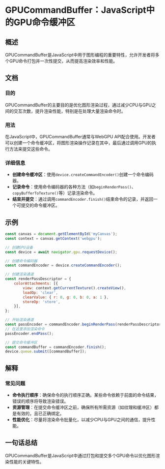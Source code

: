 <!--
Meta Description: # GPUCommandBuffer：JavaScript中的GPU命令缓冲区 ## 概述 GPUCommandBuffer是JavaScript中用于图形编程的重要特性，允许开发者将多个GPU命令打包并一次性提交，从而提高渲染效率和性能。 ## 文档 ### 目的 GPUCommandBuffer...
Meta Keywords: const, device, commandencoder, createcommandencoder, beginrenderpass
-->

# GPUCommandBuffer：JavaScript中的GPU命令缓冲区

## 概述
GPUCommandBuffer是JavaScript中用于图形编程的重要特性，允许开发者将多个GPU命令打包并一次性提交，从而提高渲染效率和性能。

## 文档
### 目的
GPUCommandBuffer的主要目的是优化图形渲染过程，通过减少CPU与GPU之间的交互次数，提升渲染性能，特别是在处理大量渲染命令时。

### 用法
在JavaScript中，GPUCommandBuffer通常与WebGPU API配合使用。开发者可以创建一个命令缓冲区，将图形渲染操作记录在其中，最后通过调用GPU的执行方法来提交这些命令。

### 详细信息
- **创建命令缓冲区**：使用`device.createCommandEncoder()`创建一个命令编码器。
- **记录命令**：使用命令编码器的各种方法（如`beginRenderPass()`、`copyBufferToTexture()`等）记录渲染命令。
- **结束并提交**：通过调用`commandEncoder.finish()`结束命令的记录，并返回一个可提交的命令缓冲区。

## 示例
```javascript
const canvas = document.getElementById('myCanvas');
const context = canvas.getContext('webgpu');

// 创建GPU设备
const device = await navigator.gpu.requestDevice();

// 创建命令编码器
const commandEncoder = device.createCommandEncoder();

// 创建渲染通道
const renderPassDescriptor = {
    colorAttachments: [{
        view: context.getCurrentTexture().createView(),
        loadOp: 'clear',
        clearValue: { r: 0, g: 0, b: 0, a: 1 },
        storeOp: 'store',
    }],
};

// 开始渲染通道
const passEncoder = commandEncoder.beginRenderPass(renderPassDescriptor);
// 在这里添加渲染命令
passEncoder.endPass();

// 提交命令缓冲区
const commandBuffer = commandEncoder.finish();
device.queue.submit([commandBuffer]);
```

## 解释
### 常见问题
- **命令执行顺序**：确保命令的执行顺序正确。某些命令依赖于前面的命令结果，错误的顺序将导致渲染错误。
- **资源管理**：在提交命令缓冲区之前，确保所有所需资源（如纹理和缓冲区）都是有效的，且已正确绑定。
- **性能优化**：尽量将渲染命令批量化，以减少CPU与GPU之间的通信，提升性能。

## 一句话总结
GPUCommandBuffer是JavaScript中通过打包和提交多个GPU命令以优化图形渲染性能的关键特性。